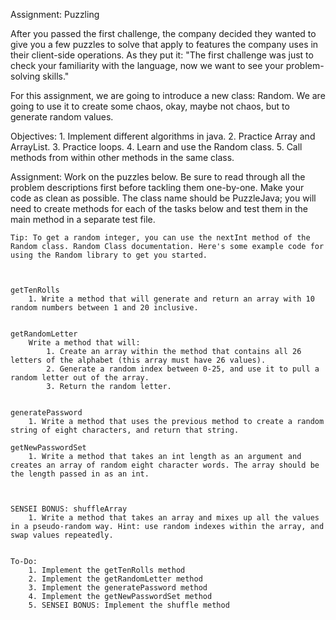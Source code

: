 Assignment: Puzzling

After you passed the first challenge, the company decided they wanted to give you a few puzzles to solve that apply to features the company uses in their client-side operations. As they put it: "The first challenge was just to check your familiarity with the language, now we want to see your problem-solving skills."

For this assignment, we are going to introduce a new class: Random. We are going to use it to create some chaos, okay, maybe not chaos, but to generate random values. 

Objectives:
    1. Implement different algorithms in java.
    2. Practice Array and ArrayList.
    3. Practice loops.
    4. Learn and use the Random class.
    5. Call methods from within other methods in the same class.

Assignment:
    Work on the puzzles below. Be sure to read through all the problem descriptions first before tackling them one-by-one. Make your code as clean as possible. The class name should be PuzzleJava; you will need to create methods for each of the tasks below and test them in the main method in a separate test file.

    Tip: To get a random integer, you can use the nextInt method of the Random class. Random Class documentation. Here's some example code for using the Random library to get you started.

    

    getTenRolls
        1. Write a method that will generate and return an array with 10 random numbers between 1 and 20 inclusive. 


    getRandomLetter
        Write a method that will:
            1. Create an array within the method that contains all 26 letters of the alphabet (this array must have 26 values). 
            2. Generate a random index between 0-25, and use it to pull a random letter out of the array.
            3. Return the random letter.


    generatePassword
        1. Write a method that uses the previous method to create a random string of eight characters, and return that string.

    getNewPasswordSet
        1. Write a method that takes an int length as an argument and creates an array of random eight character words. The array should be the length passed in as an int.



    SENSEI BONUS: shuffleArray
        1. Write a method that takes an array and mixes up all the values in a pseudo-random way. Hint: use random indexes within the array, and swap values repeatedly. 


    To-Do:
        1. Implement the getTenRolls method
        2. Implement the getRandomLetter method
        3. Implement the generatePassword method
        4. Implement the getNewPasswordSet method
        5. SENSEI BONUS: Implement the shuffle method